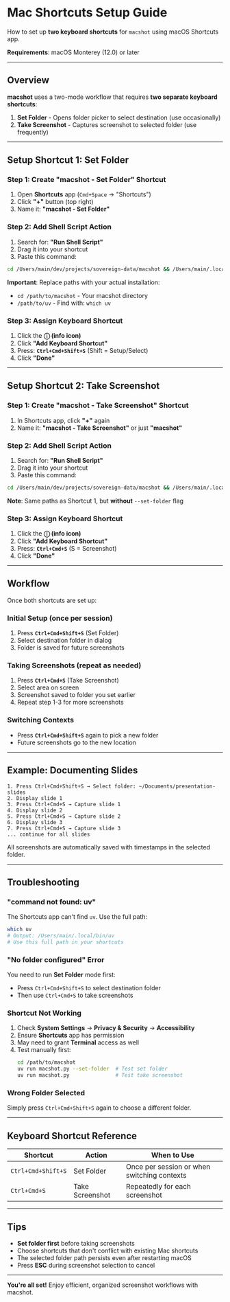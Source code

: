 # Mac Shortcuts Setup Guide

How to set up **two keyboard shortcuts** for `macshot` using macOS Shortcuts app.

**Requirements**: macOS Monterey (12.0) or later

---

## Overview

**macshot** uses a two-mode workflow that requires **two separate keyboard shortcuts**:

1. **Set Folder** - Opens folder picker to select destination (use occasionally)
2. **Take Screenshot** - Captures screenshot to selected folder (use frequently)

---

## Setup Shortcut 1: Set Folder

### Step 1: Create "macshot - Set Folder" Shortcut

1. Open **Shortcuts** app (`Cmd+Space` → "Shortcuts")
2. Click **"+"** button (top right)
3. Name it: **"macshot - Set Folder"**

### Step 2: Add Shell Script Action

1. Search for: **"Run Shell Script"**
2. Drag it into your shortcut
3. Paste this command:

```bash
cd /Users/main/dev/projects/sovereign-data/macshot && /Users/main/.local/bin/uv run macshot.py --set-folder
```

**Important**: Replace paths with your actual installation:
- `cd /path/to/macshot` - Your macshot directory
- `/path/to/uv` - Find with: `which uv`

### Step 3: Assign Keyboard Shortcut

1. Click the **ⓘ (info icon)**
2. Click **"Add Keyboard Shortcut"**
3. Press: **`Ctrl+Cmd+Shift+S`** (Shift = Setup/Select)
4. Click **"Done"**

---

## Setup Shortcut 2: Take Screenshot

### Step 1: Create "macshot - Take Screenshot" Shortcut

1. In Shortcuts app, click **"+"** again
2. Name it: **"macshot - Take Screenshot"** or just **"macshot"**

### Step 2: Add Shell Script Action

1. Search for: **"Run Shell Script"**
2. Drag it into your shortcut
3. Paste this command:

```bash
cd /Users/main/dev/projects/sovereign-data/macshot && /Users/main/.local/bin/uv run macshot.py
```

**Note**: Same paths as Shortcut 1, but **without** `--set-folder` flag

### Step 3: Assign Keyboard Shortcut

1. Click the **ⓘ (info icon)**
2. Click **"Add Keyboard Shortcut"**
3. Press: **`Ctrl+Cmd+S`** (S = Screenshot)
4. Click **"Done"**

---

## Workflow

Once both shortcuts are set up:

### Initial Setup (once per session)
1. Press **`Ctrl+Cmd+Shift+S`** (Set Folder)
2. Select destination folder in dialog
3. Folder is saved for future screenshots

### Taking Screenshots (repeat as needed)
1. Press **`Ctrl+Cmd+S`** (Take Screenshot)
2. Select area on screen
3. Screenshot saved to folder you set earlier
4. Repeat step 1-3 for more screenshots

### Switching Contexts
- Press **`Ctrl+Cmd+Shift+S`** again to pick a new folder
- Future screenshots go to the new location

---

## Example: Documenting Slides

```
1. Press Ctrl+Cmd+Shift+S → Select folder: ~/Documents/presentation-slides
2. Display slide 1
3. Press Ctrl+Cmd+S → Capture slide 1
4. Display slide 2
5. Press Ctrl+Cmd+S → Capture slide 2
6. Display slide 3
7. Press Ctrl+Cmd+S → Capture slide 3
... continue for all slides
```

All screenshots are automatically saved with timestamps in the selected folder.

---

## Troubleshooting

### "command not found: uv"

The Shortcuts app can't find `uv`. Use the full path:

```bash
which uv
# Output: /Users/main/.local/bin/uv
# Use this full path in your shortcuts
```

### "No folder configured" Error

You need to run **Set Folder** mode first:
- Press `Ctrl+Cmd+Shift+S` to select destination folder
- Then use `Ctrl+Cmd+S` to take screenshots

### Shortcut Not Working

1. Check **System Settings** → **Privacy & Security** → **Accessibility**
2. Ensure **Shortcuts** app has permission
3. May need to grant **Terminal** access as well
4. Test manually first:
   ```bash
   cd /path/to/macshot
   uv run macshot.py --set-folder  # Test set folder
   uv run macshot.py               # Test take screenshot
   ```

### Wrong Folder Selected

Simply press `Ctrl+Cmd+Shift+S` again to choose a different folder.

---

## Keyboard Shortcut Reference

| Shortcut | Action | When to Use |
|----------|--------|-------------|
| `Ctrl+Cmd+Shift+S` | Set Folder | Once per session or when switching contexts |
| `Ctrl+Cmd+S` | Take Screenshot | Repeatedly for each screenshot |

---

## Tips

- **Set folder first** before taking screenshots
- Choose shortcuts that don't conflict with existing Mac shortcuts
- The selected folder path persists even after restarting macOS
- Press **ESC** during screenshot selection to cancel

---

**You're all set!** Enjoy efficient, organized screenshot workflows with macshot.
